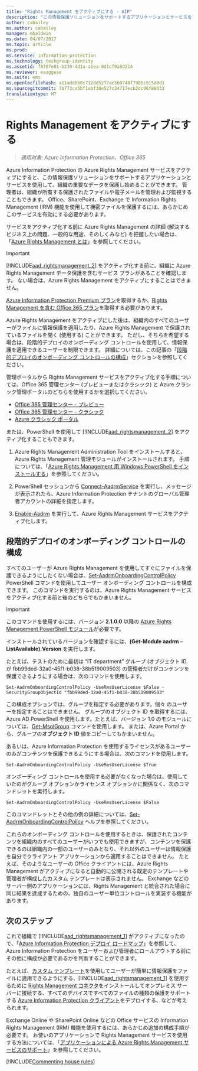 ```yaml
---
title: "Rights Management をアクティブにする - AIP"
description: "この情報保護ソリューションをサポートするアプリケーションとサービスを使用して、組織の重要な文書や電子メールの保護を開始するには、Azure Rights Management をアクティブにする必要があります。"
author: cabailey
ms.author: cabailey
manager: mbaldwin
ms.date: 04/07/2017
ms.topic: article
ms.prod: 
ms.service: information-protection
ms.technology: techgroup-identity
ms.assetid: f8707e01-b239-4d1a-a1ea-0d1cf9a8d214
ms.reviewer: esaggese
ms.suite: ems
ms.openlocfilehash: a11add0b0c712dd52f7ac560748f7986c915d0d1
ms.sourcegitcommit: 7b773ca5bf1abf30e527c34717ecb2dc96f88033
translationtype: HT
---
```

# <a name="activating-azure-rights-management"></a>Rights Management をアクティブにする

>*適用対象: Azure Information Protection、Office 365*

Azure Information Protection の Azure Rights Management サービスをアクティブにすると、この情報保護ソリューションをサポートするアプリケーションとサービスを使用して、組織の重要なデータを保護し始めることができます。 管理者は、組織が所有する保護されたファイルや電子メールを管理および監視することもできます。 Office、SharePoint、Exchange で Information Rights Management (IRM) 機能を使用して機密ファイルを保護するには、あらかじめこのサービスを有効にする必要があります。

サービスをアクティブ化する前に Azure Rights Management の詳細 (解決するビジネス上の問題、一般的な用途、そのしくみなど) を把握したい場合は、「[Azure Rights Management とは](../understand-explore/what-is-azure-rms.md)」を参照してください。

> [!IMPORTANT]
> [!INCLUDE[aad_rightsmanagement_2](../includes/aad_rightsmanagement_2_md.md)] をアクティブ化する前に、組織に Azure Rights Management データ保護を含むサービス プランがあることを確認します。 ない場合は、Azure Rights Management をアクティブにすることはできません。
>
> [Azure Information Protection Premium プラン](https://www.microsoft.com/cloud-platform/azure-information-protection-pricing)を取得するか、[Rights Management を含む Office 365 プラン](http://download.microsoft.com/download/E/C/F/ECF42E71-4EC0-48FF-AA00-577AC14D5B5C/Azure_Information_Protection_licensing_datasheet_EN-US.pdf)を取得する必要があります。

Azure Rights Management をアクティブにした後は、組織内のすべてのユーザーがファイルに情報保護を適用したり、Azure Rights Management で保護されているファイルを開く (使用する) ことができます。 ただし、そちらを希望する場合は、段階的デプロイのオンボーディング コントロールを使用して、情報保護を適用できるユーザーを制限できます。 詳細については、この記事の「[段階的デプロイのオンボーディング コントロールの構成](#configuring-onboarding-controls-for-a-phased-deployment)」セクションを参照してください。

管理ポータルから Rights Management サービスをアクティブ化する手順については、Office 365 管理センター (プレビューまたはクラシック) と Azure クラシック管理ポータルのどちらを使用するかを選択してください。


- [Office 365 管理センター - プレビュー](activate-office365-preview.md)
- [Office 365 管理センター - クラシック](activate-office365-classic.md)
- [Azure クラシック ポータル](activate-azure-classic.md)

または、PowerShell を使用して [!INCLUDE[aad_rightsmanagement_2](../includes/aad_rightsmanagement_2_md.md)] をアクティブ化することもできます。

1. Azure Rights Management Administration Tool をインストールすると、Azure Rights Management 管理モジュールがインストールされます。 手順については、「[Azure Rights Management 用 Windows PowerShell をインストールする](../deploy-use/install-powershell.md)」を参照してください。

2. PowerShell セッションから [Connect-AadrmService](https://msdn.microsoft.com/library/windowsazure/dn629415.aspx) を実行し、メッセージが表示されたら、Azure Information Protection テナントのグローバル管理者アカウントの詳細を指定します。

3. [Enable-Aadrm](http://msdn.microsoft.com/library/windowsazure/dn629412.aspx) を実行して、Azure Rights Management サービスをアクティブ化します。

## <a name="configuring-onboarding-controls-for-a-phased-deployment"></a>段階的デプロイのオンボーディング コントロールの構成
すべてのユーザーが Azure Rights Management を使用してすぐにファイルを保護できるようにしたくない場合は、[Set-AadrmOnboardingControlPolicy](http://msdn.microsoft.com/library/azure/dn857521.aspx) PowerShell コマンドを使用してユーザー オンボーディング コントロールを構成できます。 このコマンドを実行するのは、Azure Rights Management サービスをアクティブ化する前と後のどちらでもかまいません。

> [!IMPORTANT]
> このコマンドを使用するには、バージョン **2.1.0.0** 以降の [Azure Rights Management PowerShell モジュール](http://go.microsoft.com/fwlink/?LinkId=257721)が必要です。
>
> インストールされているバージョンを確認するには、**(Get-Module aadrm –ListAvailable).Version** を実行します。

たとえば、テストのために最初は “IT department” グループ (オブジェクト ID が fbb99ded-32a0-45f1-b038-38b519009503) の管理者だけがコンテンツを保護できるようにする場合は、次のコマンドを使用します。

```
Set-AadrmOnboardingControlPolicy -UseRmsUserLicense $False -SecurityGroupObjectId "fbb99ded-32a0-45f1-b038-38b519009503"
```

この構成オプションでは、グループを指定する必要があります。個々 のユーザーを指定することはできません。 グループのオブジェクト ID を取得するには、Azure AD PowerShell を使用します。たとえば、バージョン 1.0 のモジュールについては、[Get-MsolGroup](/powershell/msonline/v1/get-msolgroup) コマンドを使用します。 または、Azure Portal から、グループの**オブジェクト ID** 値をコピーしてもかまいません。

あるいは、Azure Information Protection を使用するライセンスがあるユーザーのみがコンテンツを保護できるようにする場合は、次のコマンドを使用します。

```
Set-AadrmOnboardingControlPolicy -UseRmsUserLicense $True
```

オンボーディング コントロールを使用する必要がなくなった場合は、使用していたのがグループ オプションかライセンス オプションかに関係なく、次のコマンドレットを実行します。

```
Set-AadrmOnboardingControlPolicy -UseRmsUserLicense $False
```


このコマンドレットとその他の例の詳細については、[Set-AadrmOnboardingControlPolicy](/powershell/aadrm/vlatest/set-aadrmonboardingcontrolpolicy) ヘルプを参照してください。

これらのオンボーディング コントロールを使用するときは、保護されたコンテンツを組織内のすべてのユーザーがいつでも使用できますが、コンテンツを保護できるのは組織内の一部のユーザーのみとなり、それ以外のユーザーは情報保護を自分でクライアント アプリケーションから適用することはできません。 たとえば、そのようなユーザーの Office クライアントには、Azure Rights Management がアクティブになると自動的に公開される既定のテンプレートや管理者が構成したカスタム テンプレートは表示されません。  Exchange などのサーバー側のアプリケーションには、Rights Management と統合された場合に同じ結果を達成するための、独自のユーザー単位コントロールを実装する機能があります。


## <a name="next-steps"></a>次のステップ
これで組織で [!INCLUDE[aad_rightsmanagement_1](../includes/aad_rightsmanagement_1_md.md)] がアクティブになったので、「[Azure Information Protection デプロイ ロードマップ](../plan-design/deployment-roadmap.md)」を参照して、Azure Information Protection をユーザーおよび管理者にロールアウトする前にその他に構成が必要であるかを判断することができます。 

たとえば、[カスタム テンプレート](configure-custom-templates.md)を使用してユーザーが簡単に情報保護をファイルに適用できるようにする、[!INCLUDE[aad_rightsmanagement_1](../includes/aad_rightsmanagement_1_md.md)] を使用するために [Rights Management コネクタ](deploy-rms-connector.md)をインストールしてオンプレミス サーバーに接続する、すべてのデバイスですべてのファイルの種類の保護をサポートする [Azure Information Protection クライアント](../rms-client/aip-client.md)をデプロイする、などが考えられます。 

Exchange Online や SharePoint Online などの Office サービスの Information Rights Management (IRM) 機能を使用するには、あらかじめ追加の構成手順が必要です。 お使いのアプリケーションで Rights Management サービスを使用する方法については、「[アプリケーションによる Azure Rights Management サービスのサポート](../understand-explore/applications-support.md)」を参照してください。


[!INCLUDE[Commenting house rules](../includes/houserules.md)]